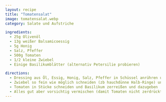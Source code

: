 ```yaml
---
layout: recipe
title: "Tomatensalat"
image: tomatensalat.webp
category: Salate und Aufstriche

ingredients:
  - 25g Olivenöl
  - 13g weißer Balsamicoessig
  - 5g Honig
  - Salz, Pfeffer
  - 500g Tomaten
  - 1/2 kleine Zwiebel
  - Einige Basilikumblätter (alternativ Petersilie probieren)

directions:
  - Dressing aus Öl, Essig, Honig, Salz, Pfeffer in Schüssel anrühren und gut vermischen (mit Schneebesen?)
  - Zwiebel so fein wie möglich schneiden (zb hauchdünne Halb-Ringe) und dazumischen
  - Tomaten in Stücke schneiden und Basilikum zerreißen und dazugeben
  - Alles gut aber vorsichtig vermischen (damit Tomaten nicht zerdrückt werden) und servieren
---
```

